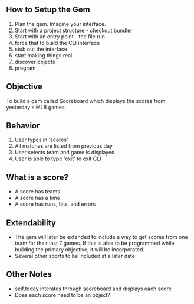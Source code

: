 ## How to Setup the Gem ##

1. Plan the gem. Imagine your interface.
2. Start with a project structure - checkout bundler
3. Start with an entry point - the file run
4. force that to build the CLI interface
5. stub out the interface
6. start making things real
7. discover objects
8. program

## Objective ##
To build a gem called Scoreboard which displays the scores from yesterday's MLB games.

## Behavior ##
1. User types in 'scores'
2. All matches are listed from previous day
3. User selects team and game is displayed
3. User is able to type 'exit' to exit CLI

## What is a score? ##
* A score has teams
* A score has a time
* A score has runs, hits, and errors

## Extendability ##
* The gem will later be extended to include a way to get scores from one team for their last 7 games. If this is able to be programmed while building the primary objective, it will be incorporated.
* Several other sports to be included at a later date

## Other Notes ##
* self.today interates through scoreboard and displays each score
* Does each score need to be an object?